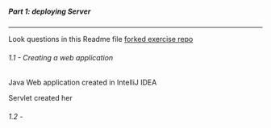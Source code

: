 ##### Part 1: deploying Server

---

Look questions in this Readme file [forked exercise repo](https://github.com/scheldejonas/week2-network/tree/master/ex/ex4)

###### 1.1 - Creating a web application

Java Web application created in IntelliJ IDEA

Servlet created her

###### 1.2 - 